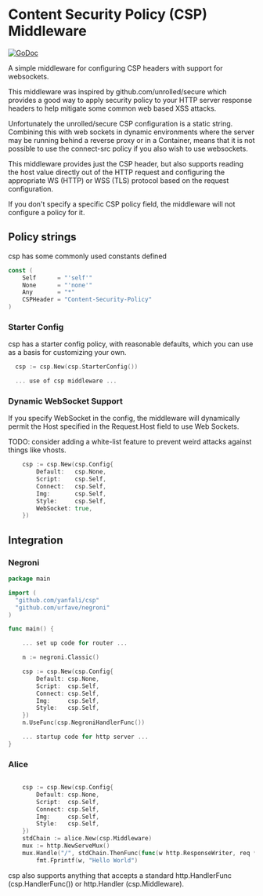 # Content Security Policy (CSP) Middleware

[![GoDoc](https://godoc.org/github.com/awakenetworks/csp?status.svg)](http://godoc.org/github.com/awakenetworks/csp)

A simple middleware for configuring CSP headers with support for websockets.

This middleware was inspired by github.com/unrolled/secure which
provides a good way to apply security policy to your HTTP server
response headers to help mitigate some common web based XSS attacks.

Unfortunately the unrolled/secure CSP configuration is a static
string. Combining this with web sockets in dynamic environments
where the server may be running behind a reverse proxy or in a
Container, means that it is not possible to use the connect-src
policy if you also wish to use websockets.

This middleware provides just the CSP header, but also supports
reading the host value directly out of the HTTP request and configuring
the appropriate WS (HTTP) or WSS (TLS) protocol based on the request
configuration.

If you don't specify a specific CSP policy field, the middleware
will not configure a policy for it.

## Policy strings

csp has some commonly used constants defined

```go
const (
	Self      = "'self'"
	None      = "'none'"
	Any       = "*"
	CSPHeader = "Content-Security-Policy"
)
```

### Starter Config

csp has a starter config policy, with reasonable defaults, which
you can use as a basis for customizing your own.

```go
  csp := csp.New(csp.StarterConfig())

  ... use of csp middleware ...
```

### Dynamic WebSocket Support

If you specify WebSocket in the config, the middleware will dynamically
permit the Host specified in the Request.Host field to use Web Sockets.

TODO: consider adding a white-list feature to prevent weird attacks
against things like vhosts.

```go
	csp := csp.New(csp.Config{
		Default:   csp.None,
		Script:    csp.Self,
		Connect:   csp.Self,
		Img:       csp.Self,
		Style:     csp.Self,
		WebSocket: true,
	})
```

## Integration

### Negroni
```go
package main

import (
  "github.com/yanfali/csp"
  "github.com/urfave/negroni"
)

func main() {

    ... set up code for router ...

	n := negroni.Classic()

	csp := csp.New(csp.Config{
		Default: csp.None,
		Script:  csp.Self,
		Connect: csp.Self,
		Img:     csp.Self,
		Style:   csp.Self,
	})
	n.UseFunc(csp.NegroniHandlerFunc())

	... startup code for http server ...
}

```

### Alice
```go

	csp := csp.New(csp.Config{
		Default: csp.None,
		Script:  csp.Self,
		Connect: csp.Self,
		Img:     csp.Self,
		Style:   csp.Self,
	})
  	stdChain := alice.New(csp.Middleware)
	mux := http.NewServeMux()
	mux.Handle("/", stdChain.ThenFunc(func(w http.ResponseWriter, req *http.Request) {
		fmt.Fprintf(w, "Hello World")

```

csp also supports anything that accepts a standard http.HandlerFunc
(csp.HandlerFunc()) or http.Handler (csp.Middleware).
